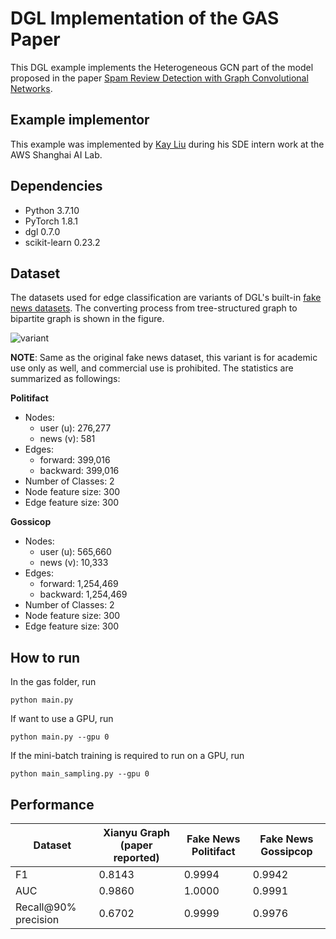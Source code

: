 # DGL Implementation of the GAS Paper

This DGL example implements the Heterogeneous GCN part of the model proposed in the paper [Spam Review Detection with Graph Convolutional Networks](https://arxiv.org/abs/1908.10679).

Example implementor
----------------------
This example was implemented by [Kay Liu](https://github.com/kayzliu) during his SDE intern work at the AWS Shanghai AI Lab.

Dependencies
----------------------
- Python 3.7.10
- PyTorch 1.8.1
- dgl 0.7.0
- scikit-learn 0.23.2

Dataset
---------------------------------------
The datasets used for edge classification are variants of DGL's built-in [fake news datasets](https://github.com/dmlc/dgl/blob/master/python/dgl/data/fakenews.py). The converting process from tree-structured graph to bipartite graph is shown in the figure. 

![variant](variant.png)

**NOTE**: Same as the original fake news dataset, this variant is for academic use only as well, and commercial use is prohibited. The statistics are summarized as followings:

**Politifact**

- Nodes:
    - user (u): 276,277
    - news (v): 581
- Edges:
    - forward: 399,016
    - backward: 399,016
- Number of Classes: 2
- Node feature size: 300
- Edge feature size: 300

**Gossicop** 

- Nodes:
    - user (u): 565,660
    - news (v): 10,333
- Edges:
    - forward: 1,254,469
    - backward: 1,254,469
- Number of Classes: 2
- Node feature size: 300
- Edge feature size: 300

How to run
--------------------------------
In the gas folder, run
```
python main.py
```

If want to use a GPU, run
```
python main.py --gpu 0
```

If the mini-batch training is required to run on a GPU, run
```
python main_sampling.py --gpu 0
```

Performance
-------------------------
|Dataset               | Xianyu Graph (paper reported) | Fake News Politifact | Fake News Gossipcop |
| -------------------- | ----------------- | -------------------- | ------------------- |
| F1                   | 0.8143            | 0.9994               | 0.9942              |
| AUC                  | 0.9860            | 1.0000               | 0.9991              |
| Recall@90% precision | 0.6702            | 0.9999               | 0.9976              |